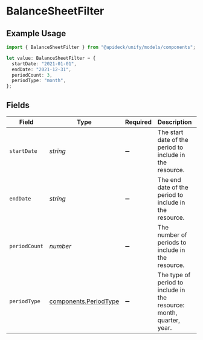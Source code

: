 # BalanceSheetFilter

## Example Usage

```typescript
import { BalanceSheetFilter } from "@apideck/unify/models/components";

let value: BalanceSheetFilter = {
  startDate: "2021-01-01",
  endDate: "2021-12-31",
  periodCount: 3,
  periodType: "month",
};
```

## Fields

| Field                                                                | Type                                                                 | Required                                                             | Description                                                          | Example                                                              |
| -------------------------------------------------------------------- | -------------------------------------------------------------------- | -------------------------------------------------------------------- | -------------------------------------------------------------------- | -------------------------------------------------------------------- |
| `startDate`                                                          | *string*                                                             | :heavy_minus_sign:                                                   | The start date of the period to include in the resource.             | 2021-01-01                                                           |
| `endDate`                                                            | *string*                                                             | :heavy_minus_sign:                                                   | The end date of the period to include in the resource.               | 2021-12-31                                                           |
| `periodCount`                                                        | *number*                                                             | :heavy_minus_sign:                                                   | The number of periods to include in the resource.                    | 3                                                                    |
| `periodType`                                                         | [components.PeriodType](../../models/components/periodtype.md)       | :heavy_minus_sign:                                                   | The type of period to include in the resource: month, quarter, year. | month                                                                |